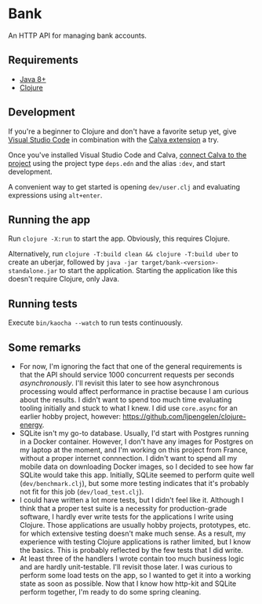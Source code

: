 # Bank

An HTTP API for managing bank accounts.

## Requirements

* [Java 8+](https://adoptium.net/)
* [Clojure](https://clojure.org/)

## Development

If you're a beginner to Clojure and don't have a favorite setup yet, give [Visual Studio Code](https://code.visualstudio.com/) in combination with the [Calva extension](https://calva.io/) a try.

Once you've installed Visual Studio Code and Calva, [connect Calva to the project](https://calva.io/connect/) using the project type `deps.edn` and the alias `:dev`, and start development.

A convenient way to get started is opening `dev/user.clj` and evaluating expressions using `alt+enter`.

## Running the app

Run `clojure -X:run` to start the app.
Obviously, this requires Clojure.

Alternatively, run `clojure -T:build clean && clojure -T:build uber` to create an uberjar, followed by `java -jar target/bank-<version>-standalone.jar` to start the application.
Starting the application like this doesn't require Clojure, only Java.

## Running tests

Execute `bin/kaocha --watch` to run tests continuously.

## Some remarks

* For now, I'm ignoring the fact that one of the general requirements is that the API should service 1000 concurrent requests per seconds *asynchronously*.
  I'll revisit this later to see how asynchronous processing would affect performance in practise because I am curious about the results.
  I didn't want to spend too much time evaluating tooling initially and stuck to what I knew.
  I did use `core.async` for an earlier hobby project, however: https://github.com/ljpengelen/clojure-energy.
* SQLite isn't my go-to database.
  Usually, I'd start with Postgres running in a Docker container.
  However, I don't have any images for Postgres on my laptop at the moment, and I'm working on this project from France, without a proper internet connnection.
  I didn't want to spend all my mobile data on downloading Docker images, so I decided to see how far SQLite would take this app.
  Initially, SQLite seemed to perform quite well (`dev/benchmark.clj`), but some more testing indicates that it's probably not fit for this job (`dev/load_test.clj`).
* I could have written a lot more tests, but I didn't feel like it.
  Although I think that a proper test suite is a necessity for production-grade software, I hardly ever write tests for the applications I write using Clojure.
  Those applications are usually hobby projects, prototypes, etc. for which extensive testing doesn't make much sense.
  As a result, my experience with testing Clojure applications is rather limited, but I know the basics.
  This is probably reflected by the few tests that I did write.
* At least three of the handlers I wrote contain too much business logic and are hardly unit-testable.
  I'll revisit those later.
  I was curious to perform some load tests on the app, so I wanted to get it into a working state as soon as possible.
  Now that I know how http-kit and SQLite perform together, I'm ready to do some spring cleaning.
